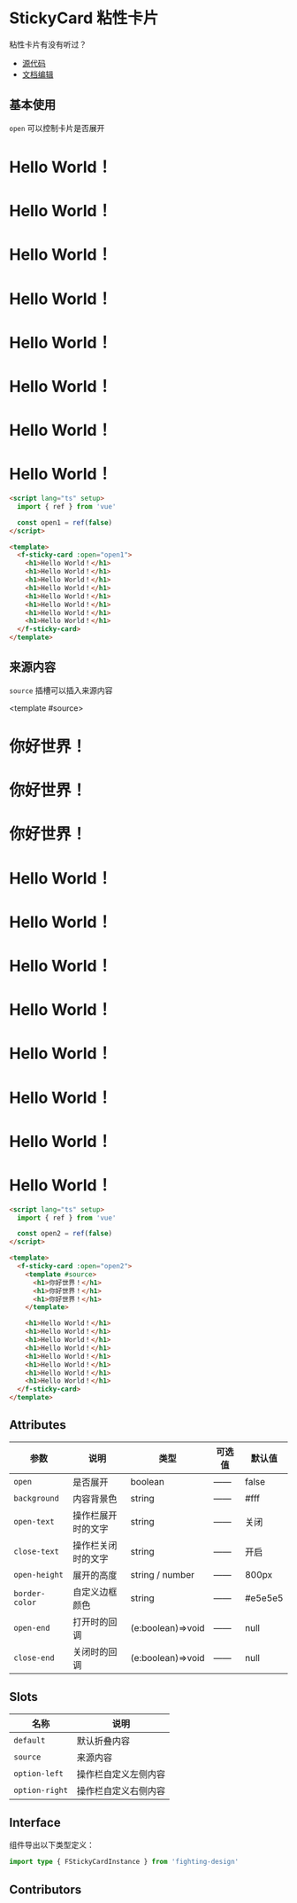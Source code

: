 # StickyCard 粘性卡片

粘性卡片有没有听过？

- [源代码](https://github.com/FightingDesign/fighting-design/tree/master/packages/fighting-design/sticky-card)
- [文档编辑](https://github.com/FightingDesign/fighting-design/blob/master/docs/docs/components/sticky-card.md)

## 基本使用

`open` 可以控制卡片是否展开

<f-sticky-card :open="open1">
  <h1>Hello World！</h1>
  <h1>Hello World！</h1>
  <h1>Hello World！</h1>
  <h1>Hello World！</h1>
  <h1>Hello World！</h1>
  <h1>Hello World！</h1>
  <h1>Hello World！</h1>
  <h1>Hello World！</h1>
</f-sticky-card>

<f-sticky-card :open="false" close-text="展开代码" open-text="折叠代码">

```html
<script lang="ts" setup>
  import { ref } from 'vue'

  const open1 = ref(false)
</script>

<template>
  <f-sticky-card :open="open1">
    <h1>Hello World！</h1>
    <h1>Hello World！</h1>
    <h1>Hello World！</h1>
    <h1>Hello World！</h1>
    <h1>Hello World！</h1>
    <h1>Hello World！</h1>
    <h1>Hello World！</h1>
    <h1>Hello World！</h1>
  </f-sticky-card>
</template>
```

</f-sticky-card>

## 来源内容

`source` 插槽可以插入来源内容

<f-sticky-card :open="open2">

<template #source>

<h1>你好世界！</h1>
<h1>你好世界！</h1>
<h1>你好世界！</h1>
</template>

  <h1>Hello World！</h1>
  <h1>Hello World！</h1>
  <h1>Hello World！</h1>
  <h1>Hello World！</h1>
  <h1>Hello World！</h1>
  <h1>Hello World！</h1>
  <h1>Hello World！</h1>
  <h1>Hello World！</h1>
</f-sticky-card>

<f-sticky-card :open="false" close-text="展开代码" open-text="折叠代码">

```html
<script lang="ts" setup>
  import { ref } from 'vue'

  const open2 = ref(false)
</script>

<template>
  <f-sticky-card :open="open2">
    <template #source>
      <h1>你好世界！</h1>
      <h1>你好世界！</h1>
      <h1>你好世界！</h1>
    </template>

    <h1>Hello World！</h1>
    <h1>Hello World！</h1>
    <h1>Hello World！</h1>
    <h1>Hello World！</h1>
    <h1>Hello World！</h1>
    <h1>Hello World！</h1>
    <h1>Hello World！</h1>
    <h1>Hello World！</h1>
  </f-sticky-card>
</template>
```

</f-sticky-card>

## Attributes

| 参数           | 说明               | 类型              | 可选值 | 默认值  |
| -------------- | ------------------ | ----------------- | ------ | ------- |
| `open`         | 是否展开           | boolean           | ——     | false   |
| `background`   | 内容背景色         | string            | ——     | #fff    |
| `open-text`    | 操作栏展开时的文字 | string            | ——     | 关闭    |
| `close-text`   | 操作栏关闭时的文字 | string            | ——     | 开启    |
| `open-height`  | 展开的高度         | string / number   | ——     | 800px   |
| `border-color` | 自定义边框颜色     | string            | ——     | #e5e5e5 |
| `open-end`     | 打开时的回调       | (e:boolean)=>void | ——     | null    |
| `close-end`    | 关闭时的回调       | (e:boolean)=>void | ——     | null    |

## Slots

| 名称           | 说明                 |
| -------------- | -------------------- |
| `default`      | 默认折叠内容         |
| `source`       | 来源内容             |
| `option-left`  | 操作栏自定义左侧内容 |
| `option-right` | 操作栏自定义右侧内容 |

## Interface

组件导出以下类型定义：

```ts
import type { FStickyCardInstance } from 'fighting-design'
```

## Contributors

<a href="https://github.com/Tyh2001" target="_blank">
  <f-avatar round src="https://avatars.githubusercontent.com/u/73180970?v=4" />
</a>

<script setup>
  import { ref } from 'vue'

  const open1 = ref(false)
  const open2 = ref(false)
</script>
